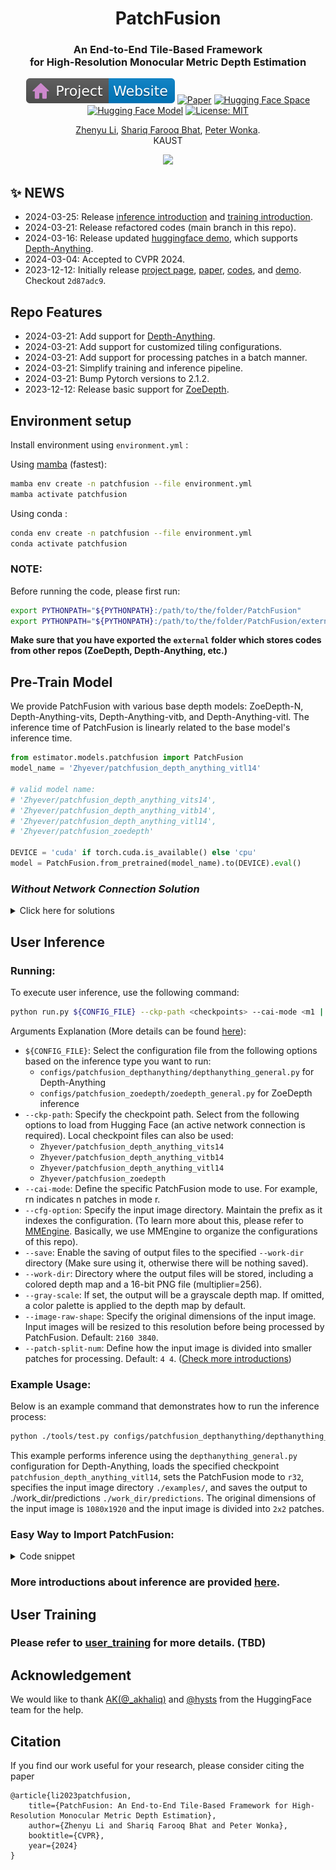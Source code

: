 <div align="center">
<h1>PatchFusion </h1>
<h3>An End-to-End Tile-Based Framework <br> for High-Resolution Monocular Metric Depth Estimation</h3>

[![Website](assets/badge-website.svg)](https://zhyever.github.io/patchfusion/) [![Paper](https://img.shields.io/badge/arXiv-PDF-b31b1b)](https://arxiv.org/abs/2312.02284) [![Hugging Face Space](https://img.shields.io/badge/🤗%20Hugging%20Face-Space-yellow)](https://huggingface.co/spaces/zhyever/PatchFusion) [![Hugging Face Model](https://img.shields.io/badge/🤗%20Hugging%20Face-Model-yellow)](https://huggingface.co/zhyever/PatchFusion) [![License: MIT](https://img.shields.io/badge/License-MIT-green.svg)](https://opensource.org/licenses/MIT)

<a href="https://zhyever.github.io/">Zhenyu Li</a>, <a href="https://shariqfarooq123.github.io/">Shariq Farooq Bhat</a>, <a href="https://peterwonka.net/">Peter Wonka</a>. 
<br>KAUST

<center>
<img src='assets/showcase_3.gif'>
</center>

</div>

## ✨ **NEWS**

- 2024-03-25: Release [inference introduction](./docs/user_infer.md) and [training introduction](./docs/user_training.md).
- 2024-03-21: Release refactored codes (main branch in this repo).
- 2024-03-16: Release updated [huggingface demo](https://huggingface.co/spaces/zhyever/PatchFusion), which supports [Depth-Anything](https://github.com/LiheYoung/Depth-Anything).
- 2024-03-04: Accepted to CVPR 2024.
- 2023-12-12: Initially release [project page](https://zhyever.github.io/patchfusion/), [paper](https://arxiv.org/abs/2312.02284), [codes](certain_branch), and [demo](https://huggingface.co/spaces/zhyever/PatchFusion). Checkout `2d87adc9`.


## **Repo Features**

- 2024-03-21: Add support for [Depth-Anything](https://github.com/LiheYoung/Depth-Anything).
- 2024-03-21: Add support for customized tiling configurations.
- 2024-03-21: Add support for processing patches in a batch manner.
- 2024-03-21: Simplify training and inference pipeline.
- 2024-03-21: Bump Pytorch versions to 2.1.2.
- 2023-12-12: Release basic support for [ZoeDepth](https://github.com/isl-org/ZoeDepth).

 
## **Environment setup**

Install environment using `environment.yml` : 

Using [mamba](https://github.com/mamba-org/mamba) (fastest):
```bash
mamba env create -n patchfusion --file environment.yml
mamba activate patchfusion
```
Using conda : 

```bash
conda env create -n patchfusion --file environment.yml
conda activate patchfusion
```

### NOTE:
Before running the code, please first run:
```bash
export PYTHONPATH="${PYTHONPATH}:/path/to/the/folder/PatchFusion"
export PYTHONPATH="${PYTHONPATH}:/path/to/the/folder/PatchFusion/external"
```
**Make sure that you have exported the `external` folder which stores codes from other repos (ZoeDepth, Depth-Anything, etc.)**

## **Pre-Train Model**

We provide PatchFusion with various base depth models: ZoeDepth-N, Depth-Anything-vits, Depth-Anything-vitb, and Depth-Anything-vitl. The inference time of PatchFusion is linearly related to the base model's inference time.

``` python
from estimator.models.patchfusion import PatchFusion
model_name = 'Zhyever/patchfusion_depth_anything_vitl14'

# valid model name:
# 'Zhyever/patchfusion_depth_anything_vits14', 
# 'Zhyever/patchfusion_depth_anything_vitb14', 
# 'Zhyever/patchfusion_depth_anything_vitl14', 
# 'Zhyever/patchfusion_zoedepth'

DEVICE = 'cuda' if torch.cuda.is_available() else 'cpu'
model = PatchFusion.from_pretrained(model_name).to(DEVICE).eval()
```

### *Without Network Connection Solution*

<details>
<summary>Click here for solutions</summary>

- Manually download the checkpoint from [here](https://huggingface.co/zhyever/PatchFusion/tree/main). For example, if you want to use depth-anything vitl, you need to download three checkpoints: [coarse_pretrain.pth](https://huggingface.co/zhyever/PatchFusion/blob/main/depthanything_vitl_u4k/coarse_pretrain/checkpoint_24.pth), [fine_pretrain.pth](https://huggingface.co/zhyever/PatchFusion/blob/main/depthanything_vitl_u4k/fine_pretrain/checkpoint_24.pth), and [patchfusion.pth](https://huggingface.co/zhyever/PatchFusion/blob/main/depthanything_vitl_u4k/patchfusion/checkpoint_16.pth).

- Save them to the local folder. For example: put them at: `./work_dir/depth-anything/ckps`

- Then, set the checkpoint path in the corresponding config files (e.g. `./configs/patchfusion_depthanything/depthanything_vitl_patchfusion_u4k.py` in this case): 

``` yaml
model.config.pretrain_model=['./work_dir/depth-anything/ckps/coarse_pretrain.pth', './work_dir/depth-anything/ckps/fine_pretrain.pth']

# Note the default path would be: './work_dir/depthanything_vitl_u4k/coarse_pretrain/checkpoint_24.pth', './work_dir/depthanything_vitl_u4k/fine_pretrain/checkpoint_24.pth'. Just look for this item replace it correspondingly.
```

- Lastly, load the model locally:
```python
from mmengine.config import Config
cfg_path = './configs/patchfusion_depthanything/depthanything_vitl_patchfusion_u4k.py'
cfg = Config.fromfile(cfg_path) # load corresponding config for depth-anything vitl.
model = build_model(cfg.model) # build the model 
print(model.load_dict(torch.load(cfg.ckp_path)['model_state_dict']), logger='current') # load checkpoint
```
When building the PatchFusion model, it will load the coarse and fine checkpoints in the `init` function. Because the `patchfusion.pth` only contains the parameters of the fusion network, there will be some warnings here. But it's totally fine. The idea is to save coarse model, fine model, and fusion model separately.

- We list the corresponding config path as below. Please make sure looking for the correct one before starting to modify.

| Model Name  | Config Path  | 
|---|---|
| Depth-Anything-vitl  |  `./configs/patchfusion_depthanything/depthanything_vitl_patchfusion_u4k.py` |
| Depth-Anything-vitb  |  `./configs/patchfusion_depthanything/depthanything_vitb_patchfusion_u4k.py` |
| Depth-Anything-vits  |  `./configs/patchfusion_depthanything/depthanything_vits_patchfusion_u4k.py` |
| ZoeDepth-N  |  `./configs/patchfusion_zoedepth/zoedepth_patchfusion_u4k.py` |

</details>

## **User Inference**

### Running:
To execute user inference, use the following command:

```bash
python run.py ${CONFIG_FILE} --ckp-path <checkpoints> --cai-mode <m1 | m2 | rn> --cfg-option general_dataloader.dataset.rgb_image_dir='<img-directory>' [--save] --work-dir <output-path> --test-type general [--gray-scale] --image-raw-shape [h w] --patch-split-num [h, w]
```
Arguments Explanation (More details can be found [here](./docs/user_infer.md)):
- `${CONFIG_FILE}`: Select the configuration file from the following options based on the inference type you want to run:
    - `configs/patchfusion_depthanything/depthanything_general.py` for Depth-Anything
    - `configs/patchfusion_zoedepth/zoedepth_general.py` for ZoeDepth inference
- `--ckp-path`: Specify the checkpoint path. Select from the following options to load from Hugging Face (an active network connection is required). Local checkpoint files can also be used:
    - `Zhyever/patchfusion_depth_anything_vits14`
    - `Zhyever/patchfusion_depth_anything_vitb14`
    - `Zhyever/patchfusion_depth_anything_vitl14`
    - `Zhyever/patchfusion_zoedepth`
- `--cai-mode`: Define the specific PatchFusion mode to use. For example, rn indicates n patches in mode r.
- `--cfg-option`: Specify the input image directory. Maintain the prefix as it indexes the configuration. (To learn more about this, please refer to [MMEngine](https://mmengine.readthedocs.io/en/latest/advanced_tutorials/config.html). Basically, we use MMEngine to organize the configurations of this repo).
- `--save`: Enable the saving of output files to the specified `--work-dir` directory (Make sure using it, otherwise there will be nothing saved).
- `--work-dir`: Directory where the output files will be stored, including a colored depth map and a 16-bit PNG file (multiplier=256).
- `--gray-scale`: If set, the output will be a grayscale depth map. If omitted, a color palette is applied to the depth map by default.
- `--image-raw-shape`: Specify the original dimensions of the input image. Input images will be resized to this resolution before being processed by PatchFusion. Default: `2160 3840`.
- `--patch-split-num`: Define how the input image is divided into smaller patches for processing. Default: `4 4`. ([Check more introductions](./docs/user_infer.md))

### Example Usage:
Below is an example command that demonstrates how to run the inference process:
```bash
python ./tools/test.py configs/patchfusion_depthanything/depthanything_general.py --ckp-path Zhyever/patchfusion_depth_anything_vitl14 --cai-mode r32 --cfg-option general_dataloader.dataset.rgb_image_dir='./examples/' --save --work-dir ./work_dir/predictions --test-type general --image-raw-shape 1080 1920 --patch-split-num 2 2
```
This example performs inference using the `depthanything_general.py` configuration for Depth-Anything, loads the specified checkpoint `patchfusion_depth_anything_vitl14`, sets the PatchFusion mode to `r32`, specifies the input image directory `./examples/`, and saves the output to ./work_dir/predictions `./work_dir/predictions`. The original dimensions of the input image is `1080x1920` and the input image is divided into `2x2` patches.

### Easy Way to Import PatchFusion:
<details>
<summary>Code snippet</summary>

You can find this code snippet in `./tools/test_single_forward.py`.

```python
import cv2
import torch
import numpy as np
import torch.nn.functional as F
from torchvision import transforms

from estimator.models.patchfusion import PatchFusion

model_name = 'Zhyever/patchfusion_depth_anything_vitl14'

DEVICE = 'cuda' if torch.cuda.is_available() else 'cpu'
model = PatchFusion.from_pretrained(model_name).to(DEVICE).eval()
image_raw_shape = model.tile_cfg['image_raw_shape']
image_resizer = model.resizer

image = cv2.imread('./examples/example_1.jpeg')
image = cv2.cvtColor(image, cv2.COLOR_BGR2RGB) / 255.0
image = transforms.ToTensor()(np.asarray(image)) # raw image

image_lr = image_resizer(image.unsqueeze(dim=0)).float().to(DEVICE)
image_hr = F.interpolate(image.unsqueeze(dim=0), image_raw_shape, mode='bicubic', align_corners=True).float().to(DEVICE)

mode = 'r128' # inference mode
process_num = 4 # batch process size
depth_prediction, _ = model(mode='infer', cai_mode=mode, process_num=process_num, image_lr=image_lr, image_hr=image_hr)
depth_prediction = F.interpolate(depth_prediction, image.shape[-2:])[0, 0].detach().cpu().numpy() # depth shape would be (h, w), similar to the input image
```
</details>

### More introductions about inference are provided [here](./docs/user_infer.md).

## **User Training**

### Please refer to [user_training](./docs/user_training.md) for more details. (TBD)

## **Acknowledgement**

We would like to thank [AK(@_akhaliq)](https://twitter.com/_akhaliq) and [@hysts](https://huggingface.co/hysts) from the HuggingFace team for the help.

## Citation
If you find our work useful for your research, please consider citing the paper
```
@article{li2023patchfusion,
    title={PatchFusion: An End-to-End Tile-Based Framework for High-Resolution Monocular Metric Depth Estimation}, 
    author={Zhenyu Li and Shariq Farooq Bhat and Peter Wonka},
    booktitle={CVPR},
    year={2024}
}
```